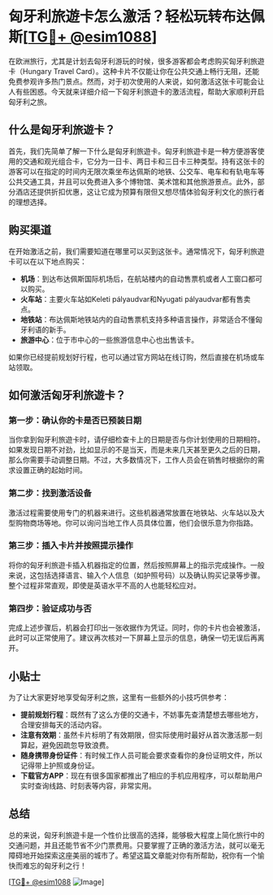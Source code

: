 # 匈牙利旅遊卡怎么激活？轻松玩转布达佩斯[[TG💪+ @esim1088](https://t.me/s/esim1088)]

在欧洲旅行，尤其是计划去匈牙利游玩的时候，很多游客都会考虑购买匈牙利旅遊卡（Hungary Travel Card）。这种卡片不仅能让你在公共交通上畅行无阻，还能免费参观许多热门景点。然而，对于初次使用的人来说，如何激活这张卡可能会让人有些困惑。今天就来详细介绍一下匈牙利旅遊卡的激活流程，帮助大家顺利开启匈牙利之旅。

## 什么是匈牙利旅遊卡？

首先，我们先简单了解一下什么是匈牙利旅遊卡。匈牙利旅遊卡是一种方便游客使用的交通和观光组合卡，它分为一日卡、两日卡和三日卡三种类型。持有这张卡的游客可以在指定的时间内无限次乘坐布达佩斯的地铁、公交车、电车和有轨电车等公共交通工具，并且可以免费进入多个博物馆、美术馆和其他旅游景点。此外，部分酒店还提供折扣优惠，这让它成为预算有限但又想尽情体验匈牙利文化的旅行者的理想选择。

## 购买渠道

在开始激活之前，我们需要知道在哪里可以买到这张卡。通常情况下，匈牙利旅遊卡可以在以下地点购买：

- **机场**：到达布达佩斯国际机场后，在航站楼内的自动售票机或者人工窗口都可以购买。
- **火车站**：主要火车站如Keleti pályaudvar和Nyugati pályaudvar都有售卖点。
- **地铁站**：布达佩斯地铁站内的自动售票机支持多种语言操作，非常适合不懂匈牙利语的新手。
- **旅游中心**：位于市中心的一些旅游信息中心也出售该卡。

如果你已经提前规划好行程，也可以通过官方网站在线订购，然后直接在机场或车站领取。

## 如何激活匈牙利旅遊卡？

### 第一步：确认你的卡是否已预装日期

当你拿到匈牙利旅遊卡时，请仔细检查卡上的日期是否与你计划使用的日期相符。如果发现日期不对劲，比如显示的不是当天，而是未来几天甚至更久之后的日期，那么你需要手动调整日期。不过，大多数情况下，工作人员会在销售时根据你的需求设置正确的起始时间。

### 第二步：找到激活设备

激活过程需要使用专门的机器来进行。这些机器通常放置在地铁站、火车站以及大型购物商场等地。你可以询问当地工作人员具体位置，他们会很乐意为你指路。

### 第三步：插入卡片并按照提示操作

将你的匈牙利旅遊卡插入机器指定的位置，然后按照屏幕上的指示完成操作。一般来说，这包括选择语言、输入个人信息（如护照号码）以及确认购买记录等步骤。整个过程非常直观，即使是英语水平不高的人也能轻松应对。

### 第四步：验证成功与否

完成上述步骤后，机器会打印出一张收据作为凭证。同时，你的卡片也会被激活，此时可以正常使用了。建议再次核对一下屏幕上显示的信息，确保一切无误后再离开。

## 小贴士

为了让大家更好地享受匈牙利之旅，这里有一些额外的小技巧供参考：

- **提前规划行程**：既然有了这么方便的交通卡，不妨事先查清楚想去哪些地方，合理安排每天的活动内容。
- **注意有效期**：虽然卡片标明了有效期限，但实际使用时最好从首次激活那一刻算起，避免因疏忽导致浪费。
- **随身携带身份证件**：有时候工作人员可能会要求查看你的身份证明文件，所以记得带上护照或身份证。
- **下载官方APP**：现在有很多国家都推出了相应的手机应用程序，可以帮助用户实时查询线路、时刻表等内容，非常实用。

## 总结

总的来说，匈牙利旅遊卡是一个性价比很高的选择，能够极大程度上简化旅行中的交通问题，并且还能节省不少门票费用。只要掌握了正确的激活方法，就可以毫无障碍地开始探索这座美丽的城市了。希望这篇文章能对你有所帮助，祝你有一个愉快而难忘的匈牙利之行！

[[TG💪+ @esim1088](https://t.me/s/esim1088) ![Image](https://i.postimg.cc/4NQfJmqS/Snipaste-2025-05-13-00-14-12.png)]